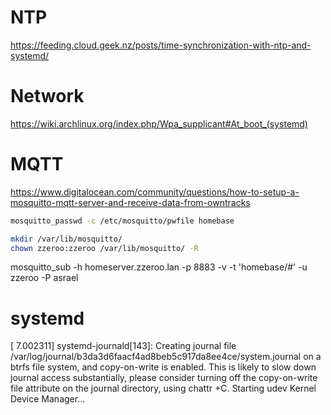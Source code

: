 # NTP

https://feeding.cloud.geek.nz/posts/time-synchronization-with-ntp-and-systemd/

# Network

https://wiki.archlinux.org/index.php/Wpa_supplicant#At_boot_(systemd)


# MQTT

https://www.digitalocean.com/community/questions/how-to-setup-a-mosquitto-mqtt-server-and-receive-data-from-owntracks


```bash
mosquitto_passwd -c /etc/mosquitto/pwfile homebase
```

```bash
mkdir /var/lib/mosquitto/
chown zzeroo:zzeroo /var/lib/mosquitto/ -R
```

mosquitto_sub -h homeserver.zzeroo.lan -p 8883 -v -t 'homebase/#' -u zzeroo -P asrael

# systemd

[    7.002311] systemd-journald[143]: Creating journal file /var/log/journal/b3da3d6faacf4ad8beb5c917da8ee4ce/system.journal on a btrfs file system, and copy-on-write is enabled. This is likely to slow down journal access substantially, please consider turning off the copy-on-write file attribute on the journal directory, using chattr +C.
         Starting udev Kernel Device Manager...



